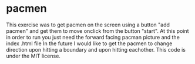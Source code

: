 # pacmen

This exercise was to get pacmen on the screen using a button "add pacmen" and get them to move onclick from the button "start". 
At this point in order to run you just need the forward facing pacman picture and the index .html file 
In the future I would like to get the pacmen to change direction upon hitting a boundary and upon hitting eachother. 
This code is under the MIT license. 


